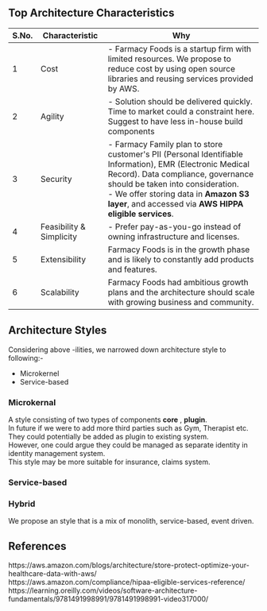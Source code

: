 <h2>Top Architecture Characteristics</h2>

S.No.|Characteristic|Why
-----|--------------|---
1|Cost| - Farmacy Foods is a startup firm with limited resources. We propose to reduce cost by using open source libraries and reusing services provided by AWS. 
2|Agility| - Solution should be delivered quickly. Time to market could a constraint here. Suggest to have less in-house build components 
3|Security| - Farmacy Family plan to store customer's PII (Personal Identifiable Information), EMR (Electronic Medical Record). Data compliance, governance should be taken into consideration. <br/>- We offer storing data in <strong>Amazon S3 layer</strong>, and accessed via <strong>AWS HIPPA eligible services</strong>. 
4|Feasibility & Simplicity| - Prefer pay-as-you-go instead of owning infrastructure and licenses.
5|Extensibility|Farmacy Foods is in the growth phase and is likely to constantly add products and features.
6|Scalability|Farmacy Foods had ambitious growth plans and the architecture should scale with growing business and community.


<h2>Architecture Styles</h2>

Considering above -ilities, we narrowed down architecture style to following:-
  * Microkernel
  * Service-based

<h3>Microkernal</h3>
  A style consisting of two types of components <strong>core</strong> , <strong>plugin</strong>. <br/> In future if we were to add more third parties such as Gym, Therapist etc. They could potentially be added as plugin to existing system. <br/> However, one could argue they could be managed as separate identity in identity management system.<br/> This style may be more suitable for insurance, claims system.

<h3>Service-based</h3>

<h3>Hybrid</h3>
 We propose an style that is a mix of monolith, service-based, event driven.
   
<h2>References</h2>
https://aws.amazon.com/blogs/architecture/store-protect-optimize-your-healthcare-data-with-aws/ <br/> https://aws.amazon.com/compliance/hipaa-eligible-services-reference/ <br/>
https://learning.oreilly.com/videos/software-architecture-fundamentals/9781491998991/9781491998991-video317000/
